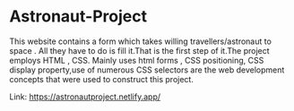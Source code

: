 # Astronaut-Project
This website contains a form which takes willing travellers/astronaut to space . All they have to do is fill it.That is the first step of it.The project employs HTML , CSS. Mainly uses html forms , CSS positioning, CSS display property,use of numerous CSS selectors are the web development concepts that were used to construct this project.

Link: https://astronautproject.netlify.app/


